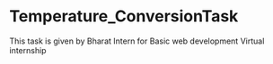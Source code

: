 # Temperature_ConversionTask
This task is given by Bharat Intern for Basic web development Virtual internship

